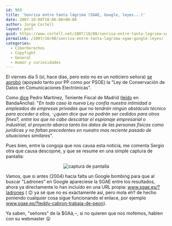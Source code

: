 ```yaml
---
id: 969
title: 'Sonrisa entre tanta lágrima (SGAE, Google, leyes...)'
date: 2007-10-08T18:06:00+00:00
author: Jorge Cortell
layout: post
guid: https://www.cortell.net/2007/10/08/sonrisa-entre-tanta-lagrima-sgae-google-leyes/
permalink: /2007/10/08/sonrisa-entre-tanta-lagrima-sgae-google-leyes/
categories:
  - CiberDerechos
  - Copyfight
  - General
  - Humor y curiosidades
---
```

El viernes dí­a 5 (sí­, hace dí­as, pero esto no es un noticiero señora) <a title="noticia en la web de Internautas" target="_blank" href="https://www.internautas.org/html/4512.html">se aprobó</a> (apoyado tanto por PP como por PSOE) la "Ley de Conservación de Datos en Comunicaciones Electrónicas".

Como <a title="cita" target="_blank" href="https://zegri-nuevastecnologias.blogspot.com/2007/08/quis-custodiet-ipsos-custodes-alerta.html">dice</a> Pedro Martí­nez, Teniente Fiscal de Madrid (<a title="Fuente" target="_blank" href="https://www.bandaancha.st/weblogart.php?artid=5065">leí­do</a> en BandaAncha): "_En todo caso la nueva Ley confí­a nuestra intimidad a empleados de empresas privadas que no tendrán ningún obstáculo técnico para acceder a ellos, -¿quien dice que no podrán ser cedidos para otros fines?, entre los que no cabe descartar el espionaje empresarial o industrial, el proyecto abarca tanto los datos de las personas fí­sicas como jurí­dicas y no faltan precedentes en nuestro mas reciente pasado de situaciones similares_".

Pues bien, entre la congoja que nos causa esta noticia, me comenta Sergio otra que causa descojone, y que se resume en una simple captura de pantalla:

<div style="text-align: center">
  <img title="captura de pantalla" alt="captura de pantalla" src="https://farm3.static.flickr.com/2407/1515587033_a3c6a98936.jpg?v=0" />
</div>

Vamos, que si antes (2004) hací­a falta un Google bombing para que al buscar "Ladrones" en Google apareciese la SGAE entre los resultados, ahora ya directamente lo han incluí­do en una URL propia: <a title="SGAE" target="_blank" href="https://www.sgae.es/?ladrones">www.sgae.es/?ladrones</a> ( 😉 ya sé que no es exáctamente así­, pero mola eh? de hecho poniendo cualquier cosa sigue funcionando el enlace, por ejemplo <a title="ejemplo chorra" target="_blank" href="https://www.sgae.es/?teddy-cabron-trabaja-de-peon">www.sgae.es/?teddy-cabron-trabaja-de-peon</a>).

Ya saben, "señores" de la $GAâ‚¬, si no quieren que nos mofemos, hablen con su webmaster 😛